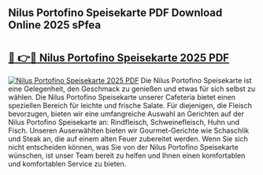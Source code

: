 ## Nilus Portofino Speisekarte PDF Download Online 2025 sPfea

# <h2><a href="http://gc5lz0y.nevu.top/?p=Nilus+Portofino+Speisekarte">🔗 👉🔴 Nilus Portofino Speisekarte 2025 PDF</a></h2>

[![Nilus Portofino Speisekarte 2025 PDF](https://i.imgur.com/dBaPXMq.png)](http://gc5lz0y.nevu.top/?p=Nilus+Portofino+Speisekarte)
Die Nilus Portofino Speisekarte ist eine Gelegenheit, den Geschmack zu genießen und etwas für sich selbst zu wählen. Die Nilus Portofino Speisekarte unserer Cafeteria bietet einen speziellen Bereich für leichte und frische Salate. Für diejenigen, die Fleisch bevorzugen, bieten wir eine umfangreiche Auswahl an Gerichten auf der Nilus Portofino Speisekarte an: Rindfleisch, Schweinefleisch, Huhn und Fisch. Unseren Auserwählten bieten wir Gourmet-Gerichte wie Schaschlik und Steak an, die auf einem alten Feuer zubereitet werden. Wenn Sie sich nicht entscheiden können, was Sie von der Nilus Portofino Speisekarte wünschen, ist unser Team bereit zu helfen und Ihnen einen komfortablen und komfortablen Service zu bieten.
